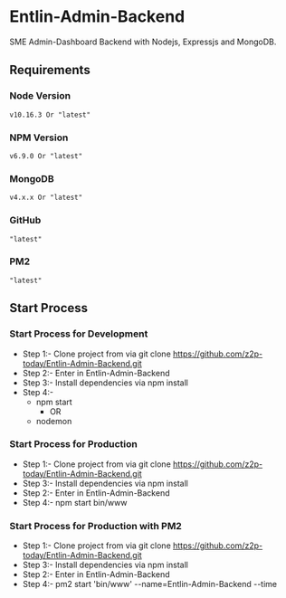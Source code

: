 # Entlin-Admin-Backend
SME Admin-Dashboard Backend with Nodejs, Expressjs and MongoDB.

## Requirements
### Node Version
    v10.16.3 Or "latest"
### NPM Version
    v6.9.0 Or "latest"
### MongoDB
    v4.x.x Or "latest"
### GitHub
    "latest"
### PM2
    "latest"

## Start Process
### Start Process for Development
- Step 1:- Clone project from via git clone https://github.com/z2p-today/Entlin-Admin-Backend.git
- Step 2:- Enter in Entlin-Admin-Backend
- Step 3:- Install dependencies via npm install
- Step 4:- 
  - npm start
      - OR
  - nodemon      

### Start Process for Production
- Step 1:- Clone project from via git clone https://github.com/z2p-today/Entlin-Admin-Backend.git
- Step 3:- Install dependencies via npm install
- Step 2:- Enter in Entlin-Admin-Backend
- Step 4:- npm start bin/www

### Start Process for Production with PM2
- Step 1:- Clone project from via git clone https://github.com/z2p-today/Entlin-Admin-Backend.git
- Step 3:- Install dependencies via npm install
- Step 2:- Enter in Entlin-Admin-Backend
- Step 4:- pm2 start 'bin/www' --name=Entlin-Admin-Backend --time